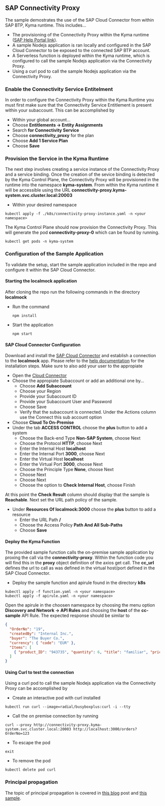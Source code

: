 ## SAP Connectivity Proxy

The sample demostrates the use of the SAP Cloud Connector from within SAP BTP, Kyma runtime. This includes...

- The provisioning of the Connectivity Proxy within the Kyma runtime ([SAP Help Portal link](https://help.sap.com/docs/BTP/65de2977205c403bbc107264b8eccf4b/0c035010a9d64cc8a02d872829c7fa75.html?locale=en-US)).
- A sample Nodejs application is ran locally and configured in the SAP Cloud Connector to be exposed to the connected SAP BTP account.
- A Serverless function is deployed within the Kyma runtime, which is configured to call the sample Nodejs application via the Connectivity Proxy.
- Using a curl pod to call the sample Nodejs application via the Connectivity Proxy.

### Enable the Connectivity Service Entitelment

In order to configure the Connectivity Proxy within the Kyma Runtime you must first make sure that the Connectivity Service Entitlement is present within your subaccount. This can be accomplished by

- Within your global account…
- Choose **Entitlements -> Entity Assignments**
- Search **for Connectivity Service**
- Choose **connectivity_proxy** for the plan
- Choose **Add 1 Service Plan**
- Choose **Save**

### Provision the Service in the Kyma Runtime

The next step involves creating a service instance of the Connectivity Proxy and a service binding. Once the creation of the sevice binding is detected by the Kyma Control Plane, the Connectivity Proxy will be provisioned in the runtime into the namespace **kyma-system**. From within the Kyma runtime it will be accessible using the URL **connectivity-proxy.kyma-system.svc.cluster.local:20003**

- Within your desired namespace

```shell
kubectl apply -f ./k8s/connectivity-proxy-instance.yaml -n <your namespace>
```

The Kyma Control Plane should now provision the Connectivity Proxy. This will generate the pod **connectivity-proxy-0** which can be found by running.

```shell
kubectl get pods -n kyma-system
```

### Configuration of the Sample Application

To validate the setup, start the sample application included in the repo and configure it within the SAP Cloud Connector.

#### Starting the localmock application

After cloning the repo run the following commands in the directory **localmock**

- Run the command
  ```
  npm install
  ```
- Start the application
  ```
  npm start
  ```

#### SAP Cloud Connector Configuration

Download and install the [SAP Cloud Connector](https://tools.hana.ondemand.com/#cloud) and establish a connection to the **localmock** app. Please refer to the [help documentation](https://help.sap.com/viewer/cca91383641e40ffbe03bdc78f00f681/Cloud/en-US/e6c7616abb5710148cfcf3e75d96d596.html) for the installation steps. Make sure to also add your user to the appropiate

- Open the [Cloud Connector](https://localhost:8443/)
- Choose the appropiate Subaccount or add an additional one by...
  - Choose **Add Subaccount**
  - Choose your Region
  - Provide your Subaccount ID
  - Provide your Subaccount User and Password
  - Choose Save
  - Verify that the subaccount is connected. Under the Actions column use the Connect this sub account option
- Choose **Cloud To On-Premise**
- Under the tab **ACCESS CONTROL** choose the **plus** button to add a system
  - Choose the Back-end Type **Non-SAP System**, choose Next
  - Choose the Protocol **HTTP**, choose Next
  - Enter the Internal Host **localhost**
  - Enter the Internal Port **3000**, choose Next
  - Enter the Virtual Host **localhost**
  - Enter the Virtual Port **3000**, choose Next
  - Choose the Principle Type **None**, choose Next
  - Choose Next
  - Choose Next
  - Choose the option to **Check Internal Host**, choose Finish

At this point the **Check Result** column should display that the sample is **Reachable**. Next set the URL path policy of the sample.

- Under **Resources Of localmock:3000** choose the **plus** button to add a resource
  - Enter the URL Path **/**
  - Choose the Access Policy **Path And All Sub-Paths**
  - Choose **Save**

#### Deploy the Kyma Function

The provided sample function calls the on-premise sample application by proxing the call via the **connectivity-proxy**. Within the function code you will find this in the **proxy** object definition of the axios get call. The **cc_url** defines the url to call as was defined in the virtual host/port defined in the SAP Cloud Connector.

- Deploy the sample function and apirule found in the directory **k8s**

```shell
kubectl apply -f function.yaml -n <your namespace>
kubectl apply -f apirule.yaml -n <your namespace>
```

Open the apirule in the choosen namespace by choosing the menu option **Discovery and Network -> API Rules** and choosing the **host** of the
**cc-sample** API Rule. The expected response should be similar to

```json
{
  "OrderNo": "19",
  "createdBy": "Internal Inc.",
  "buyer": "The Buyer Co.",
  "currency": { "code": "EUR" },
  "Items": [
    { "product_ID": "943735", "quantity": 6, "title": "familiar", "price": 12 }
  ]
}
```

#### Using Curl to test the connection

Using a curl pod to call the sample Nodejs application via the Connectivity Proxy can be accomplished by

- Create an interactive pod with curl installed

```shell
kubectl run curl --image=radial/busyboxplus:curl -i --tty
```

- Call the on premise connection by running

```
curl --proxy http://connectivity-proxy.kyma-system.svc.cluster.local:20003 http://localhost:3000/orders?OrderNo=123
```

- To escape the pod

```
exit
```

- To remove the pod

```
kubectl delete pod curl
```

### Principal propagation
The topic of principal propagation is covered in [this blog](https://blogs.sap.com/2022/04/07/veridisquo.-reaching-sap-lob-destinations-with-connectivity-proxy-and-principal-propagation./) post and [this sample](../principal-prop-on-prem).

